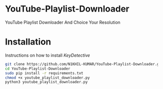# YouTube-Playlist-Downloader
YouTube Playlist Downloader And Choice Your Resolution

# Installation
Instructions on how to install *KeyDetective*
```bash
git clone https://github.com/N1KHIL-KUMAR/YouTube-Playlist-Downloader.git
cd YouTube-Playlist-Downloader
sudo pip install -r requirements.txt
chmod +x youtube_playlist_downloader.py
python3 youtube_playlist_downloader.py
```
